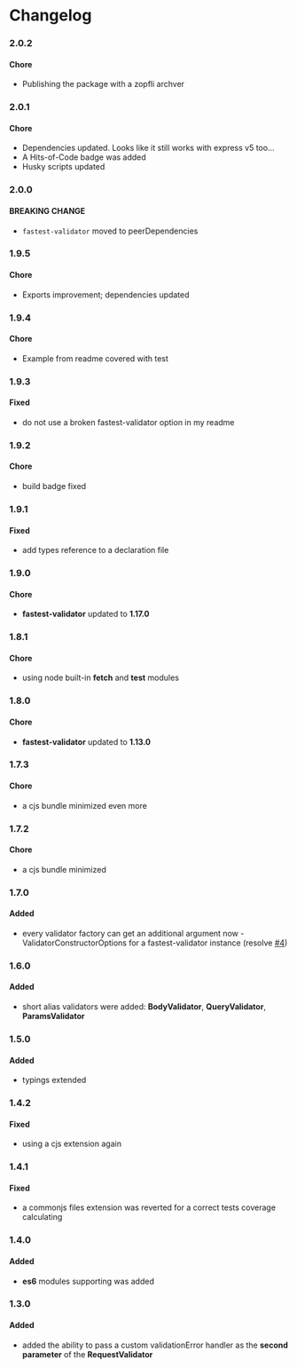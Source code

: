 # Changelog

### 2.0.2

#### Chore

- Publishing the package with a zopfli archver

### 2.0.1

#### Chore

- Dependencies updated. Looks like it still works with express v5 too...
- A Hits-of-Code badge was added
- Husky scripts updated

### 2.0.0

#### BREAKING CHANGE

- `fastest-validator` moved to peerDependencies

### 1.9.5

#### Chore

- Exports improvement; dependencies updated

### 1.9.4

#### Chore

- Example from readme covered with test

### 1.9.3

#### Fixed

- do not use a broken fastest-validator option in my readme

### 1.9.2

#### Chore

- build badge fixed

### 1.9.1

#### Fixed

- add types reference to a declaration file

### 1.9.0

#### Chore

- **fastest-validator** updated to **1.17.0**

### 1.8.1

#### Chore

- using node built-in **fetch** and **test** modules

### 1.8.0

#### Chore

- **fastest-validator** updated to **1.13.0**

### 1.7.3

#### Chore

- a cjs bundle minimized even more

### 1.7.2

#### Chore

- a cjs bundle minimized

### 1.7.0

#### Added

- every validator factory can get an additional argument now - ValidatorConstructorOptions for a fastest-validator instance (resolve [#4](https://github.com/muturgan/fastest-express-validator/issues/4))

### 1.6.0

#### Added

- short alias validators were added: **BodyValidator**, **QueryValidator**, **ParamsValidator**

### 1.5.0

#### Added

- typings extended

### 1.4.2

#### Fixed

- using a cjs extension again

### 1.4.1

#### Fixed

- a commonjs files extension was reverted for a correct tests coverage calculating

### 1.4.0

#### Added

- **es6** modules supporting was added

### 1.3.0

#### Added

- added the ability to pass a custom validationError handler as the **second parameter** of the **RequestValidator**
